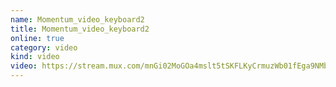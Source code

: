```yaml
---
name: Momentum_video_keyboard2
title: Momentum_video_keyboard2
online: true
category: video
kind: video
video: https://stream.mux.com/mnGi02MoGOa4mslt5tSKFLKyCrmuzWb01fEga9NMbWV2s.m3u8
---
```

